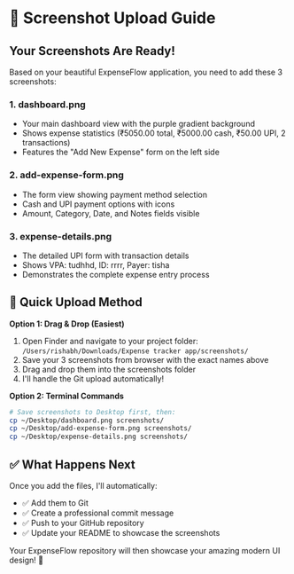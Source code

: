 # 📸 Screenshot Upload Guide

## Your Screenshots Are Ready!

Based on your beautiful ExpenseFlow application, you need to add these 3 screenshots:

### 1. **dashboard.png** 
- Your main dashboard view with the purple gradient background
- Shows expense statistics (₹5050.00 total, ₹5000.00 cash, ₹50.00 UPI, 2 transactions)
- Features the "Add New Expense" form on the left side

### 2. **add-expense-form.png**
- The form view showing payment method selection
- Cash and UPI payment options with icons
- Amount, Category, Date, and Notes fields visible

### 3. **expense-details.png** 
- The detailed UPI form with transaction details
- Shows VPA: tudhhd, ID: rrrr, Payer: tisha
- Demonstrates the complete expense entry process

## 🚀 Quick Upload Method

**Option 1: Drag & Drop (Easiest)**
1. Open Finder and navigate to your project folder: `/Users/rishabh/Downloads/Expense tracker app/screenshots/`
2. Save your 3 screenshots from browser with the exact names above
3. Drag and drop them into the screenshots folder
4. I'll handle the Git upload automatically!

**Option 2: Terminal Commands**
```bash
# Save screenshots to Desktop first, then:
cp ~/Desktop/dashboard.png screenshots/
cp ~/Desktop/add-expense-form.png screenshots/
cp ~/Desktop/expense-details.png screenshots/
```

## ✅ What Happens Next

Once you add the files, I'll automatically:
- ✅ Add them to Git
- ✅ Create a professional commit message
- ✅ Push to your GitHub repository
- ✅ Update your README to showcase the screenshots

Your ExpenseFlow repository will then showcase your amazing modern UI design! 🎉
